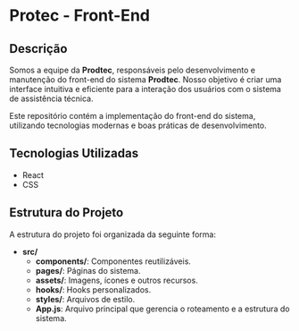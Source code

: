 # Protec - Front-End

## Descrição

Somos a equipe da **Prodtec**, responsáveis pelo desenvolvimento e manutenção do front-end do sistema **Prodtec**. Nosso objetivo é criar uma interface intuitiva e eficiente para a interação dos usuários com o sistema de assistência técnica.

Este repositório contém a implementação do front-end do sistema, utilizando tecnologias modernas e boas práticas de desenvolvimento.

## Tecnologias Utilizadas

- React
- CSS

## Estrutura do Projeto

A estrutura do projeto foi organizada da seguinte forma:

- **src/**
  - **components/**: Componentes reutilizáveis.
  - **pages/**: Páginas do sistema.
  - **assets/**: Imagens, ícones e outros recursos.
  - **hooks/**: Hooks personalizados.
  - **styles/**: Arquivos de estilo.
  - **App.js**: Arquivo principal que gerencia o roteamento e a estrutura do sistema.
